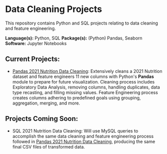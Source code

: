 Data Cleaning Projects
======================

This repository contains Python and SQL projects relating to data cleaning and feature engineering.

**Language(s):** Python, SQL
**Package(s):** (Python) Pandas, Seaborn  
**Software:** Jupyter Notebooks  

Current Projects:
--------------------
* [Pandas 2021 Nutrition Data Cleaning](./Pandas%202021%20Nutrition%20Data%20Cleaning): Extensively cleans a 2021 Nutrition dataset and feature engineers 11 new columns with Python's **Pandas** module to prepare for future visualization. Cleaning process includes Exploratory Data Analysis, removing columns, handling duplicates, data type recasting, and filling missing values. Feature Engineering process creates columns adhering to predefined goals using grouping, aggregation, merging, and more. 

Projects Coming Soon:
---------------------
* SQL 2021 Nutrition Data Cleaning: Will use MySQL queries to accomplish the same data cleaning and feature engineering process followed in [Pandas 2021 Nutrition Data Cleaning](./Pandas%202021%20Nutrition%20Data%20Cleaning), producing the same final CSV files of transformed data.